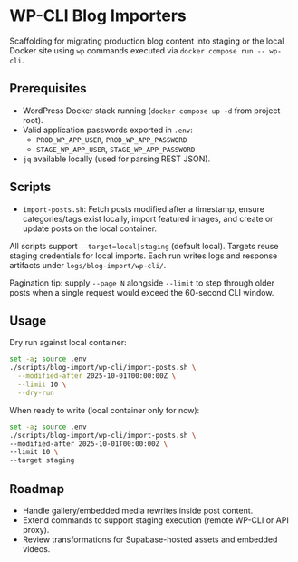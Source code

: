 # WP-CLI Blog Importers

Scaffolding for migrating production blog content into staging or the local Docker site using `wp` commands executed via `docker compose run -- wp-cli`.

## Prerequisites

- WordPress Docker stack running (`docker compose up -d` from project root).
- Valid application passwords exported in `.env`:
  - `PROD_WP_APP_USER`, `PROD_WP_APP_PASSWORD`
  - `STAGE_WP_APP_USER`, `STAGE_WP_APP_PASSWORD`
- `jq` available locally (used for parsing REST JSON).

## Scripts

- `import-posts.sh`: Fetch posts modified after a timestamp, ensure categories/tags exist locally, import featured images, and create or update posts on the local container.

All scripts support `--target=local|staging` (default local). Targets reuse staging credentials for local imports.
Each run writes logs and response artifacts under `logs/blog-import/wp-cli/`.

Pagination tip: supply `--page N` alongside `--limit` to step through older posts when a single request would exceed the 60-second CLI window.

## Usage

Dry run against local container:

```bash
set -a; source .env
./scripts/blog-import/wp-cli/import-posts.sh \
  --modified-after 2025-10-01T00:00:00Z \
  --limit 10 \
  --dry-run
```

When ready to write (local container only for now):

```bash
set -a; source .env
./scripts/blog-import/wp-cli/import-posts.sh \
--modified-after 2025-10-01T00:00:00Z \
--limit 10 \
--target staging
```

## Roadmap

- Handle gallery/embedded media rewrites inside post content.
- Extend commands to support staging execution (remote WP-CLI or API proxy).
- Review transformations for Supabase-hosted assets and embedded videos.
